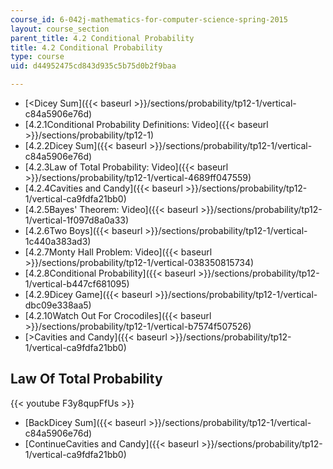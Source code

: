 ```yaml
---
course_id: 6-042j-mathematics-for-computer-science-spring-2015
layout: course_section
parent_title: 4.2 Conditional Probability
title: 4.2 Conditional Probability
type: course
uid: d44952475cd843d935c5b75d0b2f9baa

---
```


*   [<Dicey Sum]({{< baseurl >}}/sections/probability/tp12-1/vertical-c84a5906e76d)
*   [4.2.1Conditional Probability Definitions: Video]({{< baseurl >}}/sections/probability/tp12-1)
*   [4.2.2Dicey Sum]({{< baseurl >}}/sections/probability/tp12-1/vertical-c84a5906e76d)
*   [4.2.3Law of Total Probability: Video]({{< baseurl >}}/sections/probability/tp12-1/vertical-4689ff047559)
*   [4.2.4Cavities and Candy]({{< baseurl >}}/sections/probability/tp12-1/vertical-ca9fdfa21bb0)
*   [4.2.5Bayes' Theorem: Video]({{< baseurl >}}/sections/probability/tp12-1/vertical-1f097d8a0a33)
*   [4.2.6Two Boys]({{< baseurl >}}/sections/probability/tp12-1/vertical-1c440a383ad3)
*   [4.2.7Monty Hall Problem: Video]({{< baseurl >}}/sections/probability/tp12-1/vertical-038350815734)
*   [4.2.8Conditional Probability]({{< baseurl >}}/sections/probability/tp12-1/vertical-b447cf681095)
*   [4.2.9Dicey Game]({{< baseurl >}}/sections/probability/tp12-1/vertical-dbc09e338aa5)
*   [4.2.10Watch Out For Crocodiles]({{< baseurl >}}/sections/probability/tp12-1/vertical-b7574f507526)
*   [\>Cavities and Candy]({{< baseurl >}}/sections/probability/tp12-1/vertical-ca9fdfa21bb0)

Law Of Total Probability
------------------------

{{< youtube F3y8qupFfUs >}}

*   [BackDicey Sum]({{< baseurl >}}/sections/probability/tp12-1/vertical-c84a5906e76d)
*   [ContinueCavities and Candy]({{< baseurl >}}/sections/probability/tp12-1/vertical-ca9fdfa21bb0)